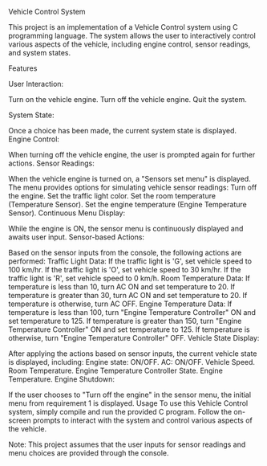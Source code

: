 Vehicle Control System

This project is an implementation of a Vehicle Control system using C programming language. The system allows the user to interactively control various aspects of the vehicle, including engine control, sensor readings, and system states.


Features

User Interaction:


Turn on the vehicle engine.
Turn off the vehicle engine.
Quit the system.

System State:


Once a choice has been made, the current system state is displayed.
Engine Control:

When turning off the vehicle engine, the user is prompted again for further actions.
Sensor Readings:

When the vehicle engine is turned on, a "Sensors set menu" is displayed.
The menu provides options for simulating vehicle sensor readings:
Turn off the engine.
Set the traffic light color.
Set the room temperature (Temperature Sensor).
Set the engine temperature (Engine Temperature Sensor).
Continuous Menu Display:

While the engine is ON, the sensor menu is continuously displayed and awaits user input.
Sensor-based Actions:

Based on the sensor inputs from the console, the following actions are performed:
Traffic Light Data:
If the traffic light is 'G', set vehicle speed to 100 km/hr.
If the traffic light is 'O', set vehicle speed to 30 km/hr.
If the traffic light is 'R', set vehicle speed to 0 km/h.
Room Temperature Data:
If temperature is less than 10, turn AC ON and set temperature to 20.
If temperature is greater than 30, turn AC ON and set temperature to 20.
If temperature is otherwise, turn AC OFF.
Engine Temperature Data:
If temperature is less than 100, turn "Engine Temperature Controller" ON and set temperature to 125.
If temperature is greater than 150, turn "Engine Temperature Controller" ON and set temperature to 125.
If temperature is otherwise, turn "Engine Temperature Controller" OFF.
Vehicle State Display:

After applying the actions based on sensor inputs, the current vehicle state is displayed, including:
Engine state: ON/OFF.
AC: ON/OFF.
Vehicle Speed.
Room Temperature.
Engine Temperature Controller State.
Engine Temperature.
Engine Shutdown:

If the user chooses to "Turn off the engine" in the sensor menu, the initial menu from requirement 1 is displayed.
Usage
To use this Vehicle Control system, simply compile and run the provided C program. Follow the on-screen prompts to interact with the system and control various aspects of the vehicle.

Note: This project assumes that the user inputs for sensor readings and menu choices are provided through the console.
